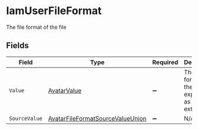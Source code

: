 # IamUserFileFormat

The file format of the file


## Fields

| Field                                                                                           | Type                                                                                            | Required                                                                                        | Description                                                                                     | Example                                                                                         |
| ----------------------------------------------------------------------------------------------- | ----------------------------------------------------------------------------------------------- | ----------------------------------------------------------------------------------------------- | ----------------------------------------------------------------------------------------------- | ----------------------------------------------------------------------------------------------- |
| `Value`                                                                                         | [AvatarValue](../../Models/Components/AvatarValue.md)                                           | :heavy_minus_sign:                                                                              | The file format of the file, expressed as a file extension                                      | pdf                                                                                             |
| `SourceValue`                                                                                   | [AvatarFileFormatSourceValueUnion](../../Models/Components/AvatarFileFormatSourceValueUnion.md) | :heavy_minus_sign:                                                                              | N/A                                                                                             | application/pdf                                                                                 |